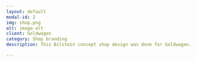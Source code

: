 ```yaml
---
layout: default
modal-id: 2
img: shop.png
alt: image-alt
client: Goldwagen
category: Shop branding
description: This Bilstein concept shop design was done for Goldwagen. Over the last few years I have done artwork for over 70 <a href="http://www.goldwagen.com/index.php/en/">Goldwagen stores</a>.

---
```

